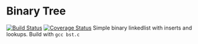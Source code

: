 # Binary Tree
[![Build Status](https://travis-ci.org/montao/BST.svg?branch=master)](https://travis-ci.org/montao/BST) 
[![Coverage Status](https://coveralls.io/repos/github/montao/BST/badge.svg?branch=master)](https://coveralls.io/github/montao/BST?branch=master)
Simple binary linkedlist with inserts and lookups.
Build with `gcc bst.c`
